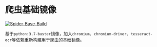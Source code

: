 # 爬虫基础镜像
[![Spider-Base-Build](https://github.com/kousyoukun/base-image/actions/workflows/spider-base-image-build.yml/badge.svg)](https://github.com/kousyoukun/base-image/actions/workflows/spider-base-image-build.yml)

基于`python:3.7-buster`镜像，加入`chromium`、`chromium-driver`、`tesseract-ocr`等依赖重新构建用于爬虫的基础镜像。